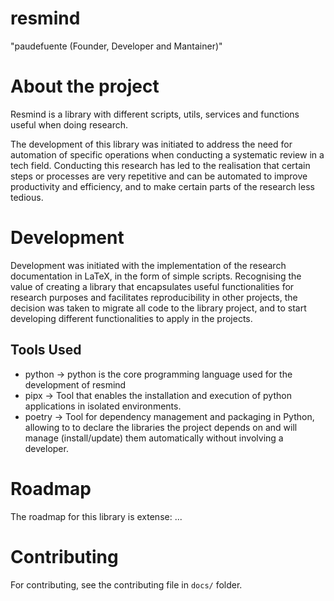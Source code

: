 # resmind

"paudefuente (Founder, Developer and Mantainer)"



# About the project
Resmind is a library with different scripts, utils, services and functions useful when doing research. 

The development of this library was initiated to address the need for automation of specific operations when conducting a systematic review in a tech field. Conducting this research has led to the realisation that certain steps or processes are very repetitive and can be automated to improve productivity and efficiency, and to make certain parts of the research less tedious.


# Development

Development was initiated with the implementation of the research documentation in LaTeX, in the form of simple scripts. Recognising the value of creating a library that encapsulates useful functionalities for research purposes and facilitates reproducibility in other projects, the decision was taken to migrate all code to the library project, and to start developing different functionalities to apply in the projects.



## Tools Used

- python -> python is the core programming language used for the development of resmind
- pipx -> Tool that enables the installation and execution of python applications in isolated environments. 
- poetry -> Tool for dependency management and packaging in Python, allowing to to declare the libraries the project depends on and will manage (install/update) them automatically without involving a developer.

# Roadmap

The roadmap for this library is extense: ...




# Contributing

For contributing, see the contributing file in `docs/` folder.

